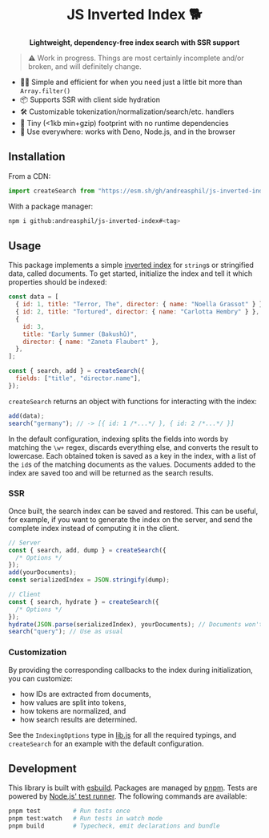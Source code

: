 <h1 align="center">
  JS Inverted Index 🐕
</h1>

<p align="center">
  <strong>Lightweight, dependency-free index search with SSR support</strong>
</p>

> ⚠️ Work in progress. Things are most certainly incomplete and/or broken, and
> will definitely change.

- 🏃‍♂️ Simple and efficient for when you need just a little bit more than
  `Array.filter()`
- 📦 Supports SSR with client side hydration
- 🛠 Customizable tokenization/normalization/search/etc. handlers
- 🐛 Tiny (<1kb min+gzip) footprint with no runtime dependencies
- 🦕 Use everywhere: works with Deno, Node.js, and in the browser

## Installation

From a CDN:

```js
import createSearch from "https://esm.sh/gh/andreasphil/js-inverted-index@<tag>";
```

With a package manager:

```sh
npm i github:andreasphil/js-inverted-index#<tag>
```

## Usage

This package implements a simple
[inverted index](https://en.wikipedia.org/wiki/Inverted_index) for `string`s or
stringified data, called documents. To get started, initialize the index and
tell it which properties should be indexed:

```js
const data = [
  { id: 1, title: "Terror, The", director: { name: "Noella Grassot" } },
  { id: 2, title: "Tortured", director: { name: "Carlotta Hembry" } },
  {
    id: 3,
    title: "Early Summer (Bakushû)",
    director: { name: "Zaneta Flaubert" },
  },
];

const { search, add } = createSearch({
  fields: ["title", "director.name"],
});
```

`createSearch` returns an object with functions for interacting with the index:

```js
add(data);
search("germany"); // -> [{ id: 1 /*...*/ }, { id: 2 /*...*/ }]
```

In the default configuration, indexing splits the fields into words by matching
the `\w+` regex, discards everything else, and converts the result to lowercase.
Each obtained token is saved as a key in the index, with a list of the `id`s of
the matching documents as the values. Documents added to the index are saved too
and will be returned as the search results.

### SSR

Once built, the search index can be saved and restored. This can be useful, for
example, if you want to generate the index on the server, and send the complete
index instead of computing it in the client.

```js
// Server
const { search, add, dump } = createSearch({
  /* Options */
});
add(yourDocuments);
const serializedIndex = JSON.stringify(dump);

// Client
const { search, hydrate } = createSearch({
  /* Options */
});
hydrate(JSON.parse(serializedIndex), yourDocuments); // Documents won't be included in the dump
search("query"); // Use as usual
```

### Customization

By providing the corresponding callbacks to the index during initialization, you
can customize:

- how IDs are extracted from documents,
- how values are split into tokens,
- how tokens are normalized, and
- how search results are determined.

See the `IndexingOptions` type in [lib.js](./src/lib.js) for all the required
typings, and `createSearch` for an example with the default configuration.

## Development

This library is built with [esbuild](https://esbuild.github.io). Packages are managed by [pnpm](https://pnpm.io). Tests are powered by [Node.js' test runner](https://nodejs.org/en/learn/test-runner/). The following commands are available:

```sh
pnpm test         # Run tests once
pnpm test:watch   # Run tests in watch mode
pnpm build        # Typecheck, emit declarations and bundle
```
